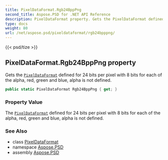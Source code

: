 ```yaml
---
title: PixelDataFormat.Rgb24BppPng
second_title: Aspose.PSD for .NET API Reference
description: PixelDataFormat property. Gets the PixelDataFormat defined for 24 bits per pixel with 8 bits for each of the alpha red green and blue alpha is not defined
type: docs
weight: 80
url: /net/aspose.psd/pixeldataformat/rgb24bpppng/
---
```

{{< psd/tize >}}
## PixelDataFormat.Rgb24BppPng property

Gets the [`PixelDataFormat`](../) defined for 24 bits per pixel with 8 bits for each of the alpha, red, green and blue, alpha is not defined.

```csharp
public static PixelDataFormat Rgb24BppPng { get; }
```

### Property Value

The [`PixelDataFormat`](../) defined for 24 bits per pixel with 8 bits for each of the alpha, red, green and blue, alpha is not defined.

### See Also

* class [PixelDataFormat](../)
* namespace [Aspose.PSD](../../pixeldataformat/)
* assembly [Aspose.PSD](../../../)



